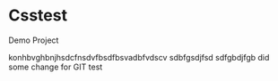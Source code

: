 Csstest
=======

Demo Project

konhbvghbnjhsdcfnsdvfbsdfbsvadbfvdscv
sdbfgsdjfsd
sdfgbdjfgb
did some change for GIT test
